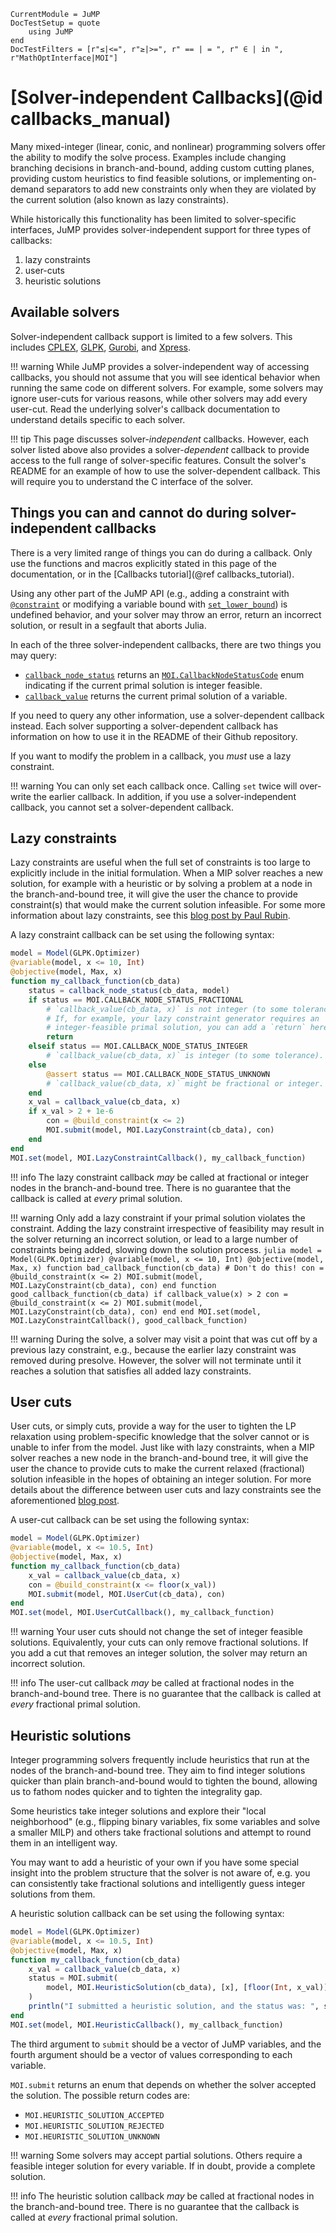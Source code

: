 ```@meta
CurrentModule = JuMP
DocTestSetup = quote
    using JuMP
end
DocTestFilters = [r"≤|<=", r"≥|>=", r" == | = ", r" ∈ | in ", r"MathOptInterface|MOI"]
```

# [Solver-independent Callbacks](@id callbacks_manual)

Many mixed-integer (linear, conic, and nonlinear) programming solvers offer
the ability to modify the solve process. Examples include changing branching
decisions in branch-and-bound, adding custom cutting planes, providing custom
heuristics to find feasible solutions, or implementing on-demand separators to
add new constraints only when they are violated by the current solution (also
known as lazy constraints).

While historically this functionality has been limited to solver-specific
interfaces, JuMP provides solver-independent support for three types of
callbacks:

 1. lazy constraints
 2. user-cuts
 3. heuristic solutions

## Available solvers

Solver-independent callback support is limited to a few solvers. This includes
[CPLEX](https://github.com/jump-dev/CPLEX.jl),
[GLPK](https://github.com/jump-dev/GLPK.jl),
[Gurobi](https://github.com/jump-dev/Gurobi.jl), and
[Xpress](https://github.com/jump-dev/Xpress.jl).

!!! warning
    While JuMP provides a solver-independent way of accessing callbacks, you
    should not assume that you will see identical behavior when running the same
    code on different solvers. For example, some solvers may ignore user-cuts
    for various reasons, while other solvers may add every user-cut. Read the
    underlying solver's callback documentation to understand details specific to
    each solver.

!!! tip
    This page discusses solver-_independent_ callbacks. However, each solver
    listed above also provides a solver-_dependent_ callback to provide access
    to the full range of solver-specific features. Consult the solver's README
    for an example of how to use the solver-dependent callback. This will
    require you to understand the C interface of the solver.

## Things you can and cannot do during solver-independent callbacks

There is a very limited range of things you can do during a callback. Only use
the functions and macros explicitly stated in this page of the documentation, or
in the [Callbacks tutorial](@ref callbacks_tutorial).

Using any other part of the JuMP API (e.g., adding a constraint with [`@constraint`](@ref)
or modifying a variable bound with [`set_lower_bound`](@ref)) is undefined
behavior, and your solver may throw an error, return an incorrect solution, or
result in a segfault that aborts Julia.

In each of the three solver-independent callbacks, there are two things you may
query:
 - [`callback_node_status`](@ref) returns an [`MOI.CallbackNodeStatusCode`](@ref)
   enum indicating if the current primal solution is integer feasible.
 - [`callback_value`](@ref) returns the current primal solution of a variable.

If you need to query any other information, use a solver-dependent callback
instead. Each solver supporting a solver-dependent callback has information on
how to use it in the README of their Github repository.

If you want to modify the problem in a callback, you _must_ use a lazy
constraint.

!!! warning
    You can only set each callback once. Calling `set` twice will over-write
    the earlier callback. In addition, if you use a solver-independent
    callback, you cannot set a solver-dependent callback.

## Lazy constraints

Lazy constraints are useful when the full set of constraints is too large to
explicitly include in the initial formulation. When a MIP solver reaches a new
solution, for example with a heuristic or by solving a problem at a node in
the branch-and-bound tree, it will give the user the chance to provide
constraint(s) that would make the current solution infeasible. For some more
information about lazy constraints, see this [blog post by Paul Rubin](https://orinanobworld.blogspot.com/2012/08/user-cuts-versus-lazy-constraints.html).

A lazy constraint callback can be set using the following syntax:

```julia
model = Model(GLPK.Optimizer)
@variable(model, x <= 10, Int)
@objective(model, Max, x)
function my_callback_function(cb_data)
    status = callback_node_status(cb_data, model)
    if status == MOI.CALLBACK_NODE_STATUS_FRACTIONAL
        # `callback_value(cb_data, x)` is not integer (to some tolerance).
        # If, for example, your lazy constraint generator requires an
        # integer-feasible primal solution, you can add a `return` here.
        return
    elseif status == MOI.CALLBACK_NODE_STATUS_INTEGER
        # `callback_value(cb_data, x)` is integer (to some tolerance).
    else
        @assert status == MOI.CALLBACK_NODE_STATUS_UNKNOWN
        # `callback_value(cb_data, x)` might be fractional or integer.
    end
    x_val = callback_value(cb_data, x)
    if x_val > 2 + 1e-6
        con = @build_constraint(x <= 2)
        MOI.submit(model, MOI.LazyConstraint(cb_data), con)
    end
end
MOI.set(model, MOI.LazyConstraintCallback(), my_callback_function)
```

!!! info
    The lazy constraint callback _may_ be called at fractional or integer
    nodes in the branch-and-bound tree. There is no guarantee that the
    callback is called at _every_ primal solution.

!!! warning
    Only add a lazy constraint if your primal solution violates the constraint.
    Adding the lazy constraint irrespective of feasibility may result in the
    solver returning an incorrect solution, or lead to a large number of
    constraints being added, slowing down the solution process.
    ```julia
    model = Model(GLPK.Optimizer)
    @variable(model, x <= 10, Int)
    @objective(model, Max, x)
    function bad_callback_function(cb_data)
        # Don't do this!
        con = @build_constraint(x <= 2)
        MOI.submit(model, MOI.LazyConstraint(cb_data), con)
    end
    function good_callback_function(cb_data)
        if callback_value(x) > 2
            con = @build_constraint(x <= 2)
            MOI.submit(model, MOI.LazyConstraint(cb_data), con)
        end
    end
    MOI.set(model, MOI.LazyConstraintCallback(), good_callback_function)
    ```

!!! warning
    During the solve, a solver may visit a point that was cut off by a previous
    lazy constraint, e.g., because the earlier lazy constraint was removed
    during presolve. However, the solver will not terminate until it reaches a
    solution that satisfies all added lazy constraints.

## User cuts

User cuts, or simply cuts, provide a way for the user to tighten the LP
relaxation using problem-specific knowledge that the solver cannot or is
unable to infer from the model. Just like with lazy constraints, when a MIP
solver reaches a new node in the branch-and-bound tree, it will give the user
the chance to provide cuts to make the current relaxed (fractional) solution
infeasible in the hopes of obtaining an integer solution. For more details
about the difference between user cuts and lazy constraints see the
aforementioned [blog post](https://orinanobworld.blogspot.com/2012/08/user-cuts-versus-lazy-constraints.html).

A user-cut callback can be set using the following syntax:

```julia
model = Model(GLPK.Optimizer)
@variable(model, x <= 10.5, Int)
@objective(model, Max, x)
function my_callback_function(cb_data)
    x_val = callback_value(cb_data, x)
    con = @build_constraint(x <= floor(x_val))
    MOI.submit(model, MOI.UserCut(cb_data), con)
end
MOI.set(model, MOI.UserCutCallback(), my_callback_function)
```

!!! warning
    Your user cuts should not change the set of integer feasible solutions.
    Equivalently, your cuts can only remove fractional solutions. If you add a
    cut that removes an integer solution, the solver may return an incorrect
    solution.

!!! info
    The user-cut callback _may_ be called at fractional nodes in the
    branch-and-bound tree. There is no guarantee that the callback is called
    at _every_ fractional primal solution.

## Heuristic solutions

Integer programming solvers frequently include heuristics that run at the
nodes of the branch-and-bound tree. They aim to find integer solutions quicker
than plain branch-and-bound would to tighten the bound, allowing us to fathom
nodes quicker and to tighten the integrality gap.

Some heuristics take integer solutions and explore their "local neighborhood"
(e.g., flipping binary variables, fix some variables and solve a smaller MILP)
and others take fractional solutions and attempt to round them in an
intelligent way.

You may want to add a heuristic of your own if you have some special insight
into the problem structure that the solver is not aware of, e.g. you can
consistently take fractional solutions and intelligently guess integer
solutions from them.

A heuristic solution callback can be set using the following syntax:

```julia
model = Model(GLPK.Optimizer)
@variable(model, x <= 10.5, Int)
@objective(model, Max, x)
function my_callback_function(cb_data)
    x_val = callback_value(cb_data, x)
    status = MOI.submit(
        model, MOI.HeuristicSolution(cb_data), [x], [floor(Int, x_val)]
    )
    println("I submitted a heuristic solution, and the status was: ", status)
end
MOI.set(model, MOI.HeuristicCallback(), my_callback_function)
```

The third argument to `submit` should be a vector of JuMP variables, and the
fourth argument should be a vector of values corresponding to each variable.

`MOI.submit` returns an enum that depends on whether the solver accepted the
solution. The possible return codes are:

 - `MOI.HEURISTIC_SOLUTION_ACCEPTED`
 - `MOI.HEURISTIC_SOLUTION_REJECTED`
 - `MOI.HEURISTIC_SOLUTION_UNKNOWN`

!!! warning
    Some solvers may accept partial solutions. Others require a feasible integer
    solution for every variable. If in doubt, provide a complete solution.

!!! info
    The heuristic solution callback _may_ be called at fractional nodes in the
    branch-and-bound tree. There is no guarantee that the callback is called
    at _every_ fractional primal solution.
